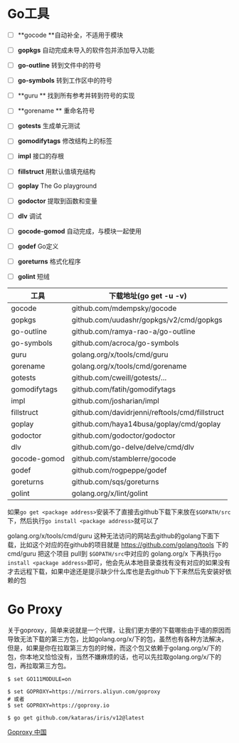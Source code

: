 # Go工具

- [ ] **gocode **自动补全，不适用于模块
- [ ] **gopkgs** 自动完成未导入的软件包并添加导入功能
- [ ] **go-outline** 转到文件中的符号
- [ ] **go-symbols** 转到工作区中的符号
- [ ] **guru ** 找到所有参考并转到符号的实现
- [ ] **gorename ** 重命名符号
- [ ] **gotests** 生成单元测试
- [ ] **gomodifytags** 修改结构上的标签
- [ ] **impl** 接口的存根
- [ ] **fillstruct** 用默认值填充结构
- [ ] **goplay** The Go playground
- [ ] **godoctor** 提取到函数和变量
- [ ] **dlv** 调试
- [ ] **gocode-gomod** 自动完成，与模块一起使用
- [ ] **godef** Go定义
- [ ] **goreturns** 格式化程序
- [ ] **golint** 短绒



| 工具         | 下载地址(go get -u -v)                         |
| ------------ | ---------------------------------------------- |
| gocode       | github.com/mdempsky/gocode                     |
| gopkgs       | github.com/uudashr/gopkgs/v2/cmd/gopkgs        |
| go-outline   | github.com/ramya-rao-a/go-outline              |
| go-symbols   | github.com/acroca/go-symbols                   |
| guru         | golang.org/x/tools/cmd/guru                    |
| gorename     | golang.org/x/tools/cmd/gorename                |
| gotests      | github.com/cweill/gotests/...                  |
| gomodifytags | github.com/fatih/gomodifytags                  |
| impl         | github.com/josharian/impl                      |
| fillstruct   | github.com/davidrjenni/reftools/cmd/fillstruct |
| goplay       | github.com/haya14busa/goplay/cmd/goplay        |
| godoctor     | github.com/godoctor/godoctor                   |
| dlv          | github.com/go-delve/delve/cmd/dlv              |
| gocode-gomod | github.com/stamblerre/gocode                   |
| godef        | github.com/rogpeppe/godef                      |
| goreturns    | github.com/sqs/goreturns                       |
| golint       | golang.org/x/lint/golint                       |

如果`go get <package address>`安装不了直接去github下载下来放在`$GOPATH/src`下，然后执行`go install <package address>`就可以了

golang.org/x/tools/cmd/guru 这种无法访问的网站去github的golang下面下载，比如这个对应的在github的项目就是  https://github.com/golang/tools  下的cmd/guru 把这个项目 pull到 `$GOPATH/src`中对应的 golang.org/x 下再执行`go install <package address>`即可，他会先从本地目录查找有没有对应的如果没有才去远程下载，如果中途还是提示缺少什么库也是去github下下来然后先安装好依赖的包



# Go Proxy

关于goproxy，简单来说就是一个代理，让我们更方便的下载哪些由于墙的原因而导致无法下载的第三方包，比如golang.org/x/下的包，虽然也有各种方法解决，但是，如果是你在拉取第三方包的时候，而这个包又依赖于golang.org/x/下的包，你本地又恰恰没有，当然不嫌麻烦的话，也可以先拉取golang.org/x/下的包，再拉取第三方包。

```shell
$ set GO111MODULE=on

$ set GOPROXY=https://mirrors.aliyun.com/goproxy
# 或者
$ set GOPROXY=https://goproxy.io

$ go get github.com/kataras/iris/v12@latest
```

[Goproxy 中国]( https://goproxy.cn/ )

